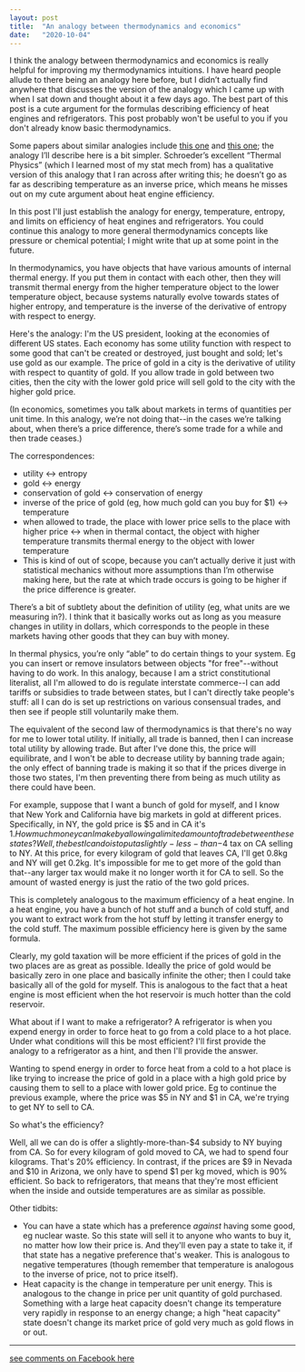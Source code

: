 ```yaml
---
layout: post
title:  "An analogy between thermodynamics and economics"
date:   "2020-10-04"
---
```


I think the analogy between thermodynamics and economics is really helpful for improving my thermodynamics intuitions. I have heard people allude to there being an analogy here before, but I didn’t actually find anywhere that discusses the version of the analogy which I came up with when I sat down and thought about it a few days ago. The best part of this post is a cute argument for the formulas describing efficiency of heat engines and refrigerators. This post probably won't be useful to you if you don't already know basic thermodynamics.

Some papers about similar analogies include [this one](https://pdfs.semanticscholar.org/8338/6b7ae253588368507ca3d155d5768144868c.pdf?fbclid=IwAR3dhvCuwsj9C9Bm7Ol-AJ8T3fPuJVV7ss0ZWkJ3urqWHZUf15ObKJrU3Kk) and [this one](https://www.sciencedirect.com/science/article/pii/S0165188907000395?fbclid=IwAR2Q6zZ88jwYtvjScZMF48tP8_dU99EE5jH9qzGiK6kJefjPhAgBueQb23s); the analogy I’ll describe here is a bit simpler. Schroeder’s excellent “Thermal Physics” (which I learned most of my stat mech from) has a qualitative version of this analogy that I ran across after writing this; he doesn’t go as far as describing temperature as an inverse price, which means he misses out on my cute argument about heat engine efficiency.

In this post I'll just establish the analogy for energy, temperature, entropy, and limits on efficiency of heat engines and refrigerators. You could continue this analogy to more general thermodynamics concepts like pressure or chemical potential; I might write that up at some point in the future.

In thermodynamics, you have objects that have various amounts of internal thermal energy. If you put them in contact with each other, then they will transmit thermal energy from the higher temperature object to the lower temperature object, because systems naturally evolve towards states of higher entropy, and temperature is the inverse of the derivative of entropy with respect to energy.

Here's the analogy: I'm the US president, looking at the economies of different US states. Each economy has some utility function with respect to some good that can't be created or destroyed, just bought and sold; let's use gold as our example. The price of gold in a city is the derivative of utility with respect to quantity of gold. If you allow trade in gold between two cities, then the city with the lower gold price will sell gold to the city with the higher gold price.

(In economics, sometimes you talk about markets in terms of quantities per unit time. In this analogy, we’re not doing that--in the cases we’re talking about, when there’s a price difference, there’s some trade for a while and then trade ceases.)

The correspondences:

- utility <-> entropy
- gold <-> energy
- conservation of gold <-> conservation of energy
- inverse of the price of gold (eg, how much gold can you buy for $1) <-> temperature
- when allowed to trade, the place with lower price sells to the place with higher price <-> when in thermal contact, the object with higher temperature transmits thermal energy to the object with lower temperature
- This is kind of out of scope, because you can’t actually derive it just with statistical mechanics without more assumptions than I’m otherwise making here, but the rate at which trade occurs is going to be higher if the price difference is greater.

There’s a bit of subtlety about the definition of utility (eg, what units are we measuring in?). I think that it basically works out as long as you measure changes in utility in dollars, which corresponds to the people in these markets having other goods that they can buy with money.

In thermal physics, you’re only “able” to do certain things to your system. Eg you can insert or remove insulators between objects "for free"--without having to do work. In this analogy, because I am a strict constitutional literalist, all I'm allowed to do is regulate interstate commerce--I can add tariffs or subsidies to trade between states, but I can't directly take people's stuff: all I can do is set up restrictions on various consensual trades, and then see if people still voluntarily make them.

The equivalent of the second law of thermodynamics is that there's no way for me to lower total utility. If initially, all trade is banned, then I can increase total utility by allowing trade. But after I've done this, the price will equilibrate, and I won't be able to decrease utility by banning trade again; the only effect of banning trade is making it so that if the prices diverge in those two states, I'm then preventing there from being as much utility as there could have been.

For example, suppose that I want a bunch of gold for myself, and I know that New York and California have big markets in gold at different prices. Specifically, in NY, the gold price is $5 and in CA it's $1. How much money can I make by allowing a limited amount of trade between these states? Well, the best I can do is to put a slightly-less-than-$4 tax on CA selling to NY. At this price, for every kilogram of gold that leaves CA, I'll get 0.8kg and NY will get 0.2kg. It's impossible for me to get more of the gold than that--any larger tax would make it no longer worth it for CA to sell. So the amount of wasted energy is just the ratio of the two gold prices.

This is completely analogous to the maximum efficiency of a heat engine. In a heat engine, you have a bunch of hot stuff and a bunch of cold stuff, and you want to extract work from the hot stuff by letting it transfer energy to the cold stuff. The maximum possible efficiency here is given by the same formula.

Clearly, my gold taxation will be more efficient if the prices of gold in the two places are as great as possible. Ideally the price of gold would be basically zero in one place and basically infinite the other; then I could take basically all of the gold for myself. This is analogous to the fact that a heat engine is most efficient when the hot reservoir is much hotter than the cold reservoir.

What about if I want to make a refrigerator? A refrigerator is when you expend energy in order to force heat to go from a cold place to a hot place. Under what conditions will this be most efficient? I'll first provide the analogy to a refrigerator as a hint, and then I'll provide the answer.

Wanting to spend energy in order to force heat from a cold to a hot place is like trying to increase the price of gold in a place with a high gold price by causing them to sell to a place with lower gold price. Eg to continue the previous example, where the price was $5 in NY and $1 in CA, we're trying to get NY to sell to CA.

So what's the efficiency?

Well, all we can do is offer a slightly-more-than-$4 subsidy to NY buying from CA. So for every kilogram of gold moved to CA, we had to spend four kilograms. That's 20% efficiency. In contrast, if the prices are $9 in Nevada and $10 in Arizona, we only have to spend $1 per kg moved, which is 90% efficient. So back to refrigerators, that means that they're most efficient when the inside and outside temperatures are as similar as possible.

Other tidbits:

- You can have a state which has a preference *against* having some good, eg nuclear waste. So this state will sell it to anyone who wants to buy it, no matter how low their price is. And they'll even pay a state to take it, if that state has a negative preference that's weaker. This is analogous to negative temperatures (though remember that temperature is analogous to the inverse of price, not to price itself).
- Heat capacity is the change in temperature per unit energy. This is analogous to the change in price per unit quantity of gold purchased. Something with a large heat capacity doesn't change its temperature very rapidly in response to an energy change; a high "heat capacity" state doesn't change its market price of gold very much as gold flows in or out.


----

[see comments on Facebook here](https://www.facebook.com/bshlgrs/posts/10220772811044859)